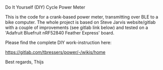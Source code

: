 Do It Yourself (DIY) Cycle Power Meter

This is the code for a crank-based power meter, transmitting over BLE to a bike computer. The whole project is based on Steve Jarvis website/gitlab with a couple of improvements (see gitlab link below) and tested on a 'Adafruit Bluefruit nRF52840 Feather Express' board.

Please find the complete DIY work-instruction here:

https://gitlab.com/tbressers/power/-/wikis/home

Best regards,
Thijs

